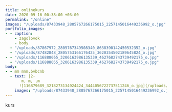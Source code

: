 ```yaml
---
title: onlinekurs
date: 2020-09-16 00:38:00 +03:00
permalink: "/online"
images: "/uploads/87433948_2805767266175015_2257145016449236992_o.jpg"
portfolio_images:
- - caption:
    - zagolovok
    - body
  - "/uploads/87867972_2805767349508340_8638390142450532352_o.jpg"
  - "/uploads/87482848_2805753166176425_3620354502189645824_o.jpg"
- - "/uploads/116888055_3206163986135339_4627682743739492175_o.jpg"
  - "/uploads/116888055_3206163986135339_4627682743739492175_o.jpg"
body:
- - mm mnm,bvbcnb
  - text: |2-
       m, m, ,m
      ![116879689_3218273134924424_3444056722737511246_o.jpg](/uploads/116879689_3218273134924424_3444056722737511246_o.jpg)
    images: "/uploads/87433948_2805767266175015_2257145016449236992_o.jpg"
---
```


kurs